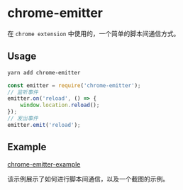 # chrome-emitter

在 `chrome extension` 中使用的，一个简单的脚本间通信方式。

## Usage

```bash
yarn add chrome-emitter
```

```js
const emitter = require('chrome-emitter');
// 监听事件
emitter.on('reload', () => {
    window.location.reload();
});
// 发出事件
emitter.emit('reload');
```

## Example

[chrome-emitter-example](https://github.com/ltaoo/chrome-emitter-example)

该示例展示了如何进行脚本间通信，以及一个截图的示例。

